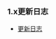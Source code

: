 ## <small>1.x更新日志</small>
* [更新日志](https://github.com/BySlin/umi-plugin-electron-builder/blob/1.x/CHANGELOG.md)

